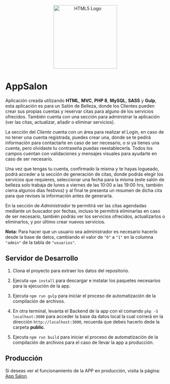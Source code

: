 <p align="center">
  <a href="https://www.w3.org/html/logo/index.html" target="blank"><img src="https://www.w3.org/html/logo/downloads/HTML5_Logo.svg" width="200" alt="HTML5 Logo"/></a>
</p>

# AppSalon

Aplicación creada utilizando **HTML**, **MVC**, **PHP 8**, **MySQL**, **SASS** y **Gulp**, esta aplicación es para un Salón de Belleza, donde los Clientes pueden crear sus propias cuentas y reservar citas para alguno de los servicios ofrecidos. También cuenta con una sección para administrar la aplicación (ver las citas, actualizar, añadir o eliminar servicios).

La sección del *Cliente* cuenta con un área para realizar el Login, en caso de no tener una cuenta registrada, puedes crear una, donde se te pedirá información para contactarte en caso de ser necesario, o si ya tienes una cuenta, pero olvidaste tu contraseña puedas reestablecerla. Todos los campos cuentan con validaciones y mensajes visuales para ayudarte en caso de ser necesario.

Una vez que tengas tu cuenta, confirmado la misma y te hayas logueado, podrá acceder a la sección de generación de citas, donde podrás elegir los servicios que requieres, seleccionar una fecha para la misma (este salón de belleza solo trabaja de lunes a viernes de las 10:00 a las 19:00 hrs, también cierra algunos días festivos) y al final te presenta un resumen de dicha cita para que revises la información antes de generarla.

En la sección de *Administrador* te permitirá ver las citas agendadas mediante un buscador por fechas, incluso te permitirá eliminarlas en caso de ser necesario, también podrás ver los servicios ofrecidos, actualizarlos o eliminarlos, y por último crear nuevos servicios.

**Nota:** Para hacer que un usuario sea administrador es necesario hacerlo desde la base de datos, cambiando el valor de `"0"` a `"1"` en la columna `"admin"` de la tabla de `"usuarios"`.

## Servidor de Desarrollo

1. Clona el proyecto para extraer los datos del repositorio.

2. Ejecuta `npm install` para descargar e instalar los paquetes necesarios para la ejecución de la app.

3. Ejecuta `npm run gulp` para iniciar el proceso de automatización de la compilación de archivos. 

4. En otra terminal, levanta el Backend de la app con el comando `php -S localhost:3000` para acceder la base da datos local la cual correrá en la dirección `http://localhost:3000`, recuerda que debes hacerlo dede la carpeta **public**.

5. Ejecuta `npm run build` para iniciar el proceso de automatización de la compilación de archivos para el caso de llevar la app a producción.

## Producción

Si deseas ver el funcionamiento de la APP en producción, visita la página: [App Salon](https://elneto-appsalon.domcloud.io/).
